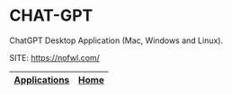 # CHAT-GPT

 ChatGPT Desktop Application (Mac, Windows and Linux).

 SITE: https://nofwl.com/

 | [Applications](https://portable-linux-apps.github.io/apps.html) | [Home](https://portable-linux-apps.github.io)
 | --- | --- |
